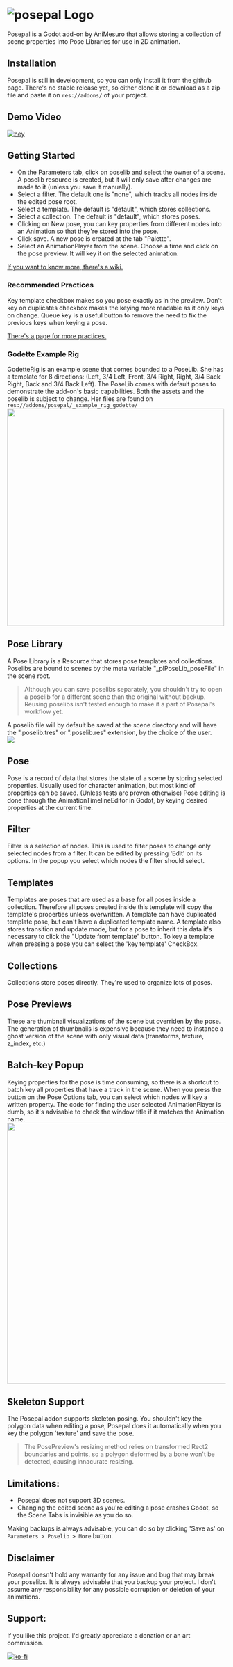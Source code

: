 # ![posepal Logo](https://images2.imgbox.com/9d/53/qxG5RAKa_o.png)
Posepal is a Godot add-on by AniMesuro that allows storing a collection of scene properties into Pose Libraries for use in 2D animation.

## Installation
Posepal is still in development, so you can only install it from the github page.
There's no stable release yet, so either clone it or download as a zip file and paste it on `res://addons/` of your project.

## Demo Video
[![hey](https://img.youtube.com/vi/1trtx8Bv6hw/hqdefault.jpg)](https://www.youtube.com/watch?v=1trtx8Bv6hw)

## Getting Started
- On the Parameters tab, click on poselib and select the owner of a scene. A poselib resource is created, but it will only save after changes are made to it (unless you save it manually).
- Select a filter. The default one is "none", which tracks all nodes inside the edited pose root.
- Select a template. The default is "default", which stores collections.
- Select a collection. The default is "default", which stores poses.
- Clicking on New pose, you can key properties from different nodes into an Animation so that they're stored into the pose.
- Click save. A new pose is created at the tab "Palette".
- Select an AnimationPlayer from the scene. Choose a time and click on the pose preview. It will key it on the selected animation.


[If you want to know more, there's a wiki.](https://github.com/AniMesuro/posepal/wiki)


### Recommended Practices
Key template checkbox makes so you pose exactly as in the preview.
Don't key on duplicates checkbox makes the keying more readable as it only keys on change.
Queue key is a useful button to remove the need to fix the previous keys when keying a pose.


[There's a page for more practices.](https://github.com/AniMesuro/posepal/wiki/Recommended-Practices.)

### Godette Example Rig
GodetteRig is an example scene that comes bounded to a PoseLib. She has a template for 8 directions: (Left, 3/4 Left, Front, 3/4 Right, Right, 3/4 Back Right, Back and 3/4 Back Left).
The PoseLib comes with default poses to demonstrate the add-on's basic capabilities.
Both the assets and the poselib is subject to change.
Her files are found on `res://addons/posepal/_example_rig_godette/`
<img src=https://images2.imgbox.com/59/41/6rC3QnnF_o.png width = 500>

## Pose Library
A Pose Library is a Resource that stores pose templates and collections.
Poselibs are bound to scenes by the meta variable "_plPoseLib_poseFile" in the scene root.
> Although you can save poselibs separately, you shouldn't try to open a poselib for a different scene than the original without backup. Reusing poselibs isn't tested enough to make it a part of Posepal's workflow yet.

A poselib file will by default be saved at the scene directory and will have the ".poselib.tres" or ".poselib.res" extension, by the choice of the user.\
<img src=https://images2.imgbox.com/98/88/CS3HrUc4_o.png >

## Pose
Pose is a record of data that stores the state of a scene by storing selected properties. Usually used for character animation, but most kind of properties can be saved. (Unless tests are proven otherwise)
Pose editing is done through the AnimationTimelineEditor in Godot, by keying desired properties at the current time.

## Filter
Filter is a selection of nodes.
This is used to filter poses to change only selected nodes from a filter.
It can be edited by pressing 'Edit' on its options. In the popup you select which nodes the filter should select.

## Templates
Templates are poses that are used as a base for all poses inside a collection. Therefore all poses created inside this template will copy the template's properties unless overwritten. A template can have duplicated template pose, but can't have a duplicated template name.
A template also stores transition and update mode, but for a pose to inherit this data it's necessary to click the "Update from template" button.
To key a template when pressing a pose you can select the 'key template' CheckBox.

## Collections
Collections store poses directly. They're used to organize lots of poses.

## Pose Previews
These are thumbnail visualizations of the scene but overriden by the pose. The generation of thumbnails is expensive because they need to instance a ghost version of the scene with only visual data (transforms, texture, z_index, etc.)

## Batch-key Popup
Keying properties for the pose is time consuming, so there is a shortcut to batch key all properties that have a track in the scene.
When you press the button on the Pose Options tab, you can select which nodes will key a written property.
The code for finding the user selected AnimationPlayer is dumb, so it's advisable to check the window title if it matches the Animation name.\
<img src=https://images2.imgbox.com/32/e2/eUkSS720_o.png width=600>

## Skeleton Support
The Posepal addon supports skeleton posing.
You shouldn't key the polygon data when editing a pose, Posepal does it automatically when you key the polygon 'texture' and save the pose.
> The PosePreview's resizing method relies on transformed Rect2 boundaries and points, so a polygon deformed by a bone won't be detected, causing innacurate resizing.

## Limitations:
- Posepal does not support 3D scenes.
- Changing the edited scene as you're editing a pose crashes Godot, so the Scene Tabs is invisible as you do so.

Making backups is always advisable, you can do so by clicking 'Save as' on `Parameters > Poselib > More` button.

## Disclaimer
Posepal doesn't hold any warranty for any issue and bug that may break your poselibs. It is always advisable that you backup your project. I don't assume any responsibility for any possible corruption or deletion of your animations.

## Support:
If you like this project, I'd greatly appreciate a donation or an art commission. </p>
[![ko-fi](https://www.ko-fi.com/img/githubbutton_sm.svg)](https://ko-fi.com/V7V82FBZH)
